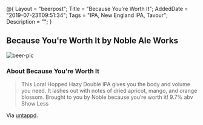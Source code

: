 @{
 Layout = "beerpost";
 Title = "Because You're Worth It";
 AddedDate = "2019-07-23T09:51:34";
 Tags = "IPA, New England IPA, Tavour";
 Description = "";
 }
 

## Because You're Worth It by Noble Ale Works

![beer-pic]

### About Because You're Worth It

> This Loral Hopped Hazy Double IPA gives you the body and volume you need. It lashes out with notes of dried apricot, mango, and orange blossom. Brought to you by Noble because you’re worth it! 9.7% abv
Show Less

Via [untappd][untappd-url].

[untappd-url]: <https://untappd.com//b/noble-ale-works-because-you-re-worth-it/1977214>
[beer-pic]: https://jasonpowley.com/assets/img/2019-07-23-because-youre-worth-it.jpeg "Because You're Worth It by Noble Ale Works"
